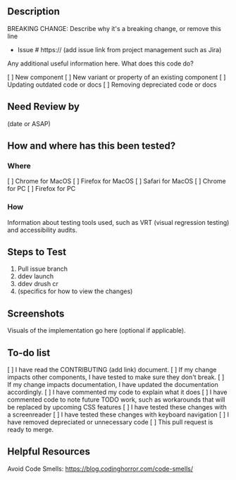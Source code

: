 ## Description

BREAKING CHANGE: Describe why it's a breaking change, or remove this line

- Issue # https:// (add issue link from project management such as Jira)

Any additional useful information here. What does this code do?

[ ] New component
[ ] New variant or property of an existing component
[ ] Updating outdated code or docs
[ ] Removing depreciated code or docs

## Need Review by

(date or ASAP)

## How and where has this been tested?

### Where

[ ] Chrome for MacOS
[ ] Firefox for MacOS
[ ] Safari for MacOS
[ ] Chrome for PC
[ ] Firefox for PC

### How

Information about testing tools used, such as VRT (visual regression testing) and accessibility audits.

## Steps to Test

1. Pull issue branch
2. ddev launch
3. ddev drush cr
4. (specifics for how to view the changes)

## Screenshots

Visuals of the implementation go here (optional if applicable).

## To-do list

[ ] I have read the CONTRIBUTING (add link) document.
[ ] If my change impacts other components, I have tested to make sure they don't break.
[ ] If my change impacts documentation, I have updated the documentation accordingly.
[ ] I have commented my code to explain what it does
[ ] I have commented code to note future TODO work, such as workarounds that will be replaced by upcoming CSS features
[ ] I have tested these changes with a screenreader
[ ] I have tested these changes with keyboard navigation
[ ] I have removed depreciated or unnecessary code
[ ] This pull request is ready to merge.

## Helpful Resources

Avoid Code Smells:
https://blog.codinghorror.com/code-smells/


